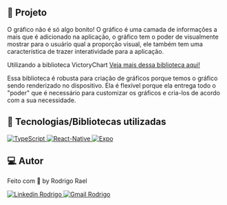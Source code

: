 ## :page_with_curl: Projeto

O gráfico não é só algo bonito! O gráfico é uma camada de informações a mais que é adicionado na aplicação, o gráfico tem o poder de visualmente mostrar para o usuário qual a proporção visual, ele também tem uma característica de trazer interatividade para a aplicação.

Utilizando a biblioteca VictoryChart [Veja mais dessa biblioteca aqui!](https://formidable.com/open-source/victory/docs/victory-chart/)

Essa biblioteca é robusta para criação de gráficos porque temos o gráfico sendo renderizado no dispositivo.
Ela é flexível porque ela entrega todo o "poder" que é necessário para customizar os gráficos e cria-los de acordo com a sua necessidade.

## 🚀 Tecnologias/Bibliotecas utilizadas
  
<a href="https://www.typescriptlang.org/" target="_blank"> <img src="https://img.shields.io/badge/-TypeScript-3178C6?style=flat-square&logo=TypeScript&logoColor=white" alt="TypeScript"> </a>
<a href="https://reactnative.dev/" target="_blank"> <img src="https://img.shields.io/badge/-ReactNative-61DAFB?style=flat-square&logo=React&logoColor=white" alt="React-Native"> </a>
<a href="https://expo.dev/" target="_blank"> <img src="https://img.shields.io/badge/-Expo-32373E?style=flat-square&logo=expo&logoColor=white" alt="Expo"> </a>

## 💻 Autor

Feito com 💜 by Rodrigo Rael

<a href="https://www.linkedin.com/in/rodrigo-rael-a7a4b51a9/" target="_blank"> <img src="https://img.shields.io/badge/-RodrigoRael-blue?style=flat-square&logo=Linkedin&logoColor=white&link=https" alt="Linkedin Rodrigo"> </a>
<a href="https://img.shields.io/badge/-rodrigorael53@gmail.com-c14438?style=flat-square&logo=Gmail&logoColor=white&link=mailto:rodrigorael53@gmail.com" target="_blank"> <img src="https://img.shields.io/badge/-rodrigorael53@gmail.com-c14438?style=flat-square&logo=Gmail&logoColor=white&link=mailto:rodrigorael53@gmail.com" alt="Gmail Rodrigo"> </a>
